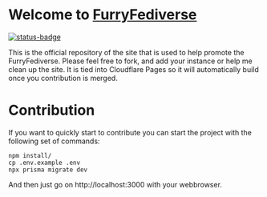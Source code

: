 # Welcome to [FurryFediverse](https://furryfediverse.org)

[![status-badge](https://1b9da6ed7246-6955896439649025840.ngrok-free.app/api/badges/CyberFurz/furryfediverse-site/status.svg)](https://1b9da6ed7246-6955896439649025840.ngrok-free.app/CyberFurz/furryfediverse-site)

This is the official repository of the site that is used to help promote the FurryFediverse.
Please feel free to fork, and add your instance or help me clean up the site.
It is tied into Cloudflare Pages so it will automatically build once you contribution is merged.

# Contribution

If you want to quickly start to contribute you can start the project with the
following set of commands:

```
npm install/
cp .env.example .env
npx prisma migrate dev
```

And then just go on http://localhost:3000 with your webbrowser.
